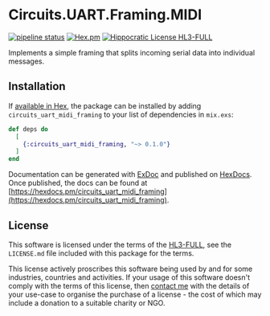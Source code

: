 # Circuits.UART.Framing.MIDI

[![pipeline status](https://gitlab.com/jimsy/angle/badges/main/pipeline.svg)](https://gitlab.com/jimsy/angle/commits/main)
[![Hex.pm](https://img.shields.io/hexpm/v/angle.svg)](https://hex.pm/packages/angle)
[![Hippocratic License HL3-FULL](https://img.shields.io/static/v1?label=Hippocratic%20License&message=HL3-FULL&labelColor=5e2751&color=bc8c3d)](https://firstdonoharm.dev/version/3/0/full.html)

Implements a simple framing that splits incoming serial data into individual
messages.

## Installation

If [available in Hex](https://hex.pm/docs/publish), the package can be installed
by adding `circuits_uart_midi_framing` to your list of dependencies in
`mix.exs`:

```elixir
def deps do
  [
    {:circuits_uart_midi_framing, "~> 0.1.0"}
  ]
end
```

Documentation can be generated with [ExDoc](https://github.com/elixir-lang/ex_doc)
and published on [HexDocs](https://hexdocs.pm). Once published, the docs can
be found at [https://hexdocs.pm/circuits_uart_midi_framing](https://hexdocs.pm/circuits_uart_midi_framing).

## License

This software is licensed under the terms of the
[HL3-FULL](https://firstdonoharm.dev), see the `LICENSE.md` file included with
this package for the terms.

This license actively proscribes this software being used by and for some
industries, countries and activities.  If your usage of this software doesn't
comply with the terms of this license, then [contact me](mailto:james@harton.nz)
with the details of your use-case to organise the purchase of a license - the
cost of which may include a donation to a suitable charity or NGO.
